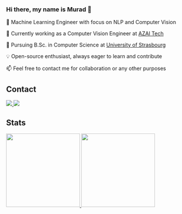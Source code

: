 ### Hi there, my name is Murad 👋

🚀 Machine Learning Engineer with focus on NLP and Computer Vision

🔭 Currently working as a Computer Vision Engineer at [AZAI Tech](https://azai-tech.web.app/)

📖 Pursuing B.Sc. in Computer Science at [University of Strasbourg](https://en.unistra.fr/) 

💡 Open-source enthusiast, always eager to learn and contribute

📫 Feel free to contact me for collaboration or any other purposes


## Contact
<a href="https://www.linkedin.com/in/murad-mustafayev/">
    <img src="https://img.shields.io/badge/-Linkedin-blue?style=flat-square&logo=linkedin">
</a>
<a href="mailto:muradmustafayev03@gmail.com">
    <img src="https://img.shields.io/badge/-Email-red?style=flat-square&logo=gmail&logoColor=white">
</a>

<br/> 

## Stats
<a href="https://github.com/Muradmustafayev-03">
    <img height=200 src="https://github-stats-alpha.vercel.app/api?username=Muradmustafayev-03&cc=171626&tc=FFFF&ic=F24194&bc=FFFF">
</a>

<a href="https://github-readme-stats.vercel.app/api/top-langs?username=Muradmustafayev-03&size_weight=0.5&count_weight=0.5&count_private=true&layout=donut&theme=radical">
  <img height=200 src="https://github-readme-stats.vercel.app/api/top-langs?username=Muradmustafayev-03&size_weight=0.5&count_weight=0.5&count_private=true&layout=donut&theme=radical"/>
</a>
